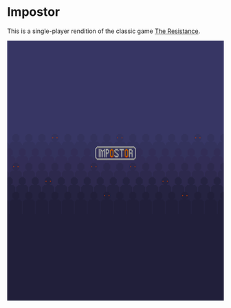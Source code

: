 # Impostor
This is a single-player rendition of the classic game [The Resistance](https://en.wikipedia.org/wiki/The_Resistance_(game)).

![alt text](Assets/Images/titlescreen.png)
